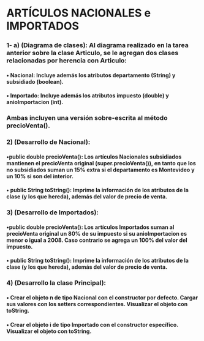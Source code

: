 # ARTÍCULOS NACIONALES e IMPORTADOS
### 1- a) **(Diagrama de clases)**: Al diagrama realizado en la tarea anterior sobre la clase **Articulo**, se le agregan dos clases relacionadas por herencia con Articulo:
#### • **Nacional**: Incluye además los atributos departamento (String) y subsidiado (boolean).
#### • **Importado**: Incluye además los atributos impuesto (double) y anioImportacion (int).
### Ambas incluyen una versión sobre-escrita al método precioVenta().
 
### 2)  (Desarrollo de Nacional): 
#### •**public double precioVenta()**: Los artículos Nacionales subsidiados mantienen el precioVenta original (super.precioVenta()), en tanto que los no subsidiados suman un 15% extra si el departamento es Montevideo y un 10% si son del interior.
#### • **public String toString()**: Imprime la información de los atributos de la clase (y los que hereda), además del valor de precio de venta.

### 3) (Desarrollo de Importados):
#### •**public double precioVenta()**: Los artículos Importados suman al precioVenta original un 80% de su impuesto si su anioImportacion es menor o igual a 2008. Caso contrario se agrega un 100% del valor del impuesto.
#### • **public String toString()**: Imprime la información de los atributos de la clase (y los que hereda), además del valor de precio de venta.

### 4) (Desarrollo la clase Principal): 
#### • Crear el objeto n de tipo Nacional con el constructor por defecto. Cargar sus valores con los setters correspondientes. Visualizar el objeto con toString.
#### • Crear el objeto i de tipo Importado con el constructor específico. Visualizar el objeto con toString.

